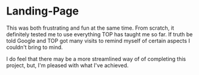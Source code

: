 # Landing-Page

This was both frustrating and fun at the same time. 
From scratch, it definitely tested me to use everything TOP has taught me so far. If truth be told Google and TOP got many visits to remind myself of certain aspects I couldn't bring to mind. 

I do feel that there may be a more streamlined way of of completing this project, but, I'm pleased with what I've achieved.
